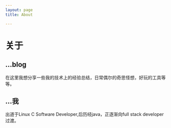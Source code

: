 ```yaml
---
layout: page
title: About

---
```


# 关于

## ...blog

在这里我想分享一些我的技术上的经验总结，日常偶尔的奇思怪想，好玩的工具等等。

## ...我

出道于Linux C Software Developer,后历经java，正逐渐向full stack developer过渡。


